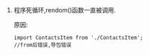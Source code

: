 1. 程序死循环,rendom()函数一直被调用.

   原因:

   ```react
   import ContactsItem from './ContactsItem';
   //from后错误,导包错误
   ```

